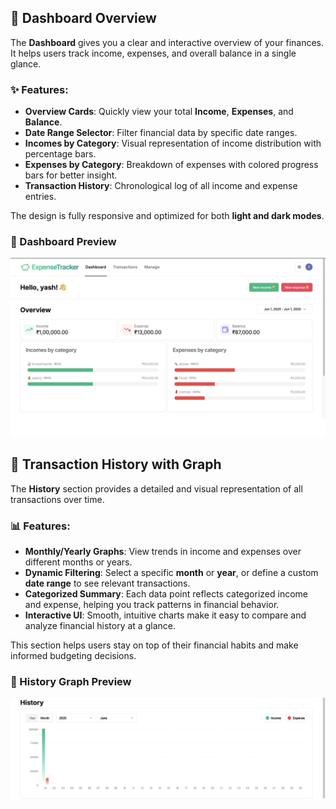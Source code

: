 ## 🧾 Dashboard Overview

The **Dashboard** gives you a clear and interactive overview of your finances. It helps users track income, expenses, and overall balance in a single glance.

### ✨ Features:
- **Overview Cards**: Quickly view your total **Income**, **Expenses**, and **Balance**.
- **Date Range Selector**: Filter financial data by specific date ranges.
- **Incomes by Category**: Visual representation of income distribution with percentage bars.
- **Expenses by Category**: Breakdown of expenses with colored progress bars for better insight.
- **Transaction History**: Chronological log of all income and expense entries.

The design is fully responsive and optimized for both **light and dark modes**.

### 📸 Dashboard Preview

![budget_tracker_thumbnail](./images/img1.png)
## 📅 Transaction History with Graph

The **History** section provides a detailed and visual representation of all transactions over time.

### 📊 Features:
- **Monthly/Yearly Graphs**: View trends in income and expenses over different months or years.
- **Dynamic Filtering**: Select a specific **month** or **year**, or define a custom **date range** to see relevant transactions.
- **Categorized Summary**: Each data point reflects categorized income and expense, helping you track patterns in financial behavior.
- **Interactive UI**: Smooth, intuitive charts make it easy to compare and analyze financial history at a glance.

This section helps users stay on top of their financial habits and make informed budgeting decisions.

### 📸 History Graph Preview

![history_graph_preview](./images/img2.png)
